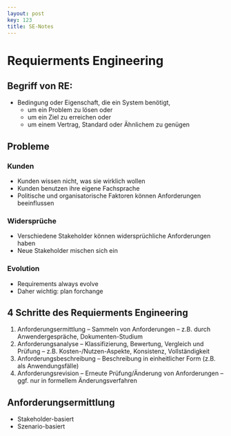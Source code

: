 ```yaml
---
layout: post
key: 123
title: SE-Notes
---
```

# Requierments Engineering
## Begriff von RE:
+ Bedingung oder Eigenschaft, die ein System benötigt,
   - um ein Problem zu lösen oder 
   - um ein Ziel zu erreichen oder
   - um einem Vertrag, Standard oder Ähnlichem zu genügen

## Probleme
### Kunden
+ Kunden wissen nicht, was sie wirklich wollen
+ Kunden benutzen ihre eigene Fachsprache
+ Politische und organisatorische Faktoren können Anforderungen beeinflussen 

### Widersprüche
+ Verschiedene Stakeholder können widersprüchliche Anforderungen haben
+ Neue Stakeholder mischen sich ein
### Evolution
+ Requirements always evolve
+ Daher wichtig: plan forchange

## 4 Schritte des Requierments Engineering
1. Anforderungsermittlung – Sammeln von Anforderungen – z.B. durch Anwendergespräche, Dokumenten-Studium 
2. Anforderungsanalyse – Klassifizierung, Bewertung, Vergleich und Prüfung – z.B. Kosten-/Nutzen-Aspekte, Konsistenz, Vollständigkeit 
3. Anforderungsbeschreibung – Beschreibung in einheitlicher Form (z.B. als Anwendungsfälle) 
4. Anforderungsrevision – Erneute Prüfung/Änderung von Anforderungen – ggf. nur in formellem Änderungsverfahren

##  Anforderungsermittlung
+ Stakeholder-basiert
+ Szenario-basiert

